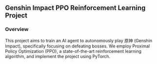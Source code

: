 ## **Genshin Impact PPO Reinforcement Learning Project**

### **Overview**

This project aims to train an AI agent to autonomously play 原神 (Genshin Impact), specifically focusing on defeating bosses. We employ Proximal Policy Optimization (PPO), a state-of-the-art reinforcement learning algorithm, and implement the project using PyTorch.

